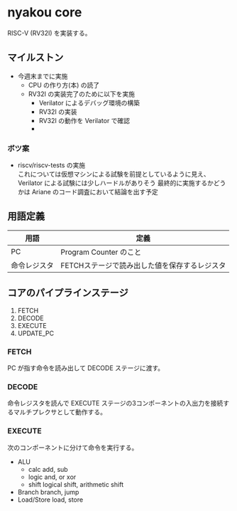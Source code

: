 # nyakou core

RISC-V (RV32I) を実装する。

## マイルストン

- 今週末までに実施
  - CPU の作り方(本) の読了
  - RV32I の実装完了のために以下を実施
    - Verilator によるデバッグ環境の構築
    - RV32I の実装
    - RV32I の動作を Verilator で確認
    - 
    
### ボツ案

- riscv/riscv-tests の実施  
これについては仮想マシンによる試験を前提としているように見え、Verilator による試験には少しハードルがありそう
最終的に実施するかどうかは Ariane のコード調査において結論を出す予定

## 用語定義

| 用語     | 定義                        |
| ------ | ------------------------- |
| PC     | Program Counter のこと       |
| 命令レジスタ | FETCHステージで読み出した値を保存するレジスタ |

## コアのパイプラインステージ

1. FETCH
1. DECODE
1. EXECUTE
1. UPDATE_PC

### FETCH

PC が指す命令を読み出して DECODE ステージに渡す。

### DECODE

命令レジスタを読んで EXECUTE ステージの3コンポーネントの入出力を接続するマルチプレクサとして動作する。

### EXECUTE

次のコンポーネントに分けて命令を実行する。

- ALU
  - calc
    add, sub
  - logic
    and, or xor
  - shift
    logical shift, arithmetic shift
- Branch
  branch, jump
- Load/Store
  load, store

